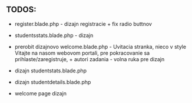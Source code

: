 ## TODOS:

- register.blade.php - dizajn registracie + fix radio buttnov

- studentsstats.blade.php - dizajn 

- prerobit dizajnovo welcome.blade.php - Uvitacia stranka, nieco v style Vitajte na nasom webovom portali,
  pre pokracovanie sa prihlaste/zaregistruje, + autori zadania - volna ruka pre dizajn
- dizajn studentstats.blade.php
- dizajn studentdetails.blade.php
- welcome page dizajn
 


